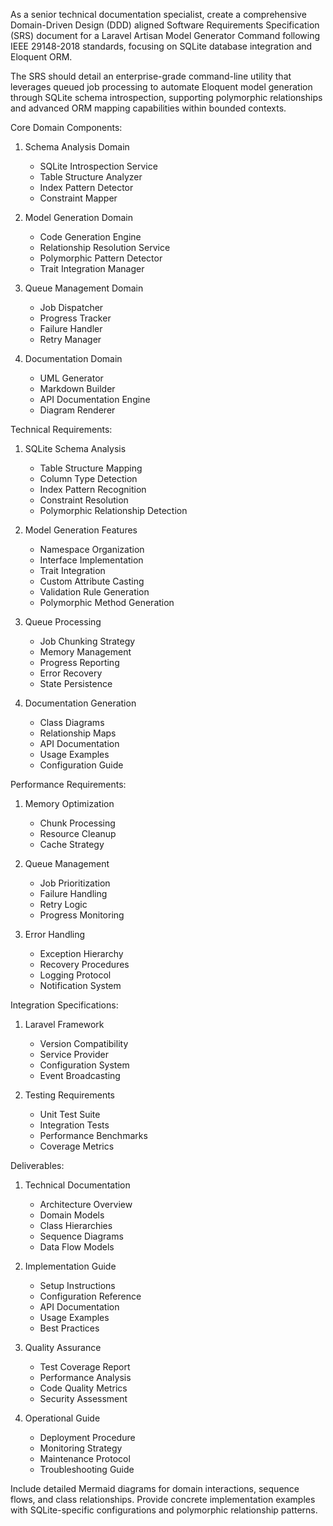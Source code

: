 As a senior technical documentation specialist, create a comprehensive Domain-Driven Design (DDD) aligned Software Requirements Specification (SRS) document for a Laravel Artisan Model Generator Command following IEEE 29148-2018 standards, focusing on SQLite database integration and Eloquent ORM.

The SRS should detail an enterprise-grade command-line utility that leverages queued job processing to automate Eloquent model generation through SQLite schema introspection, supporting polymorphic relationships and advanced ORM mapping capabilities within bounded contexts.

Core Domain Components:

1. Schema Analysis Domain
   - SQLite Introspection Service
   - Table Structure Analyzer
   - Index Pattern Detector
   - Constraint Mapper

2. Model Generation Domain
   - Code Generation Engine
   - Relationship Resolution Service
   - Polymorphic Pattern Detector
   - Trait Integration Manager

3. Queue Management Domain
   - Job Dispatcher
   - Progress Tracker
   - Failure Handler
   - Retry Manager

4. Documentation Domain
   - UML Generator
   - Markdown Builder
   - API Documentation Engine
   - Diagram Renderer

Technical Requirements:

1. SQLite Schema Analysis
   - Table Structure Mapping
   - Column Type Detection
   - Index Pattern Recognition
   - Constraint Resolution
   - Polymorphic Relationship Detection

2. Model Generation Features
   - Namespace Organization
   - Interface Implementation
   - Trait Integration
   - Custom Attribute Casting
   - Validation Rule Generation
   - Polymorphic Method Generation

3. Queue Processing
   - Job Chunking Strategy
   - Memory Management
   - Progress Reporting
   - Error Recovery
   - State Persistence

4. Documentation Generation
   - Class Diagrams
   - Relationship Maps
   - API Documentation
   - Usage Examples
   - Configuration Guide

Performance Requirements:

1. Memory Optimization
   - Chunk Processing
   - Resource Cleanup
   - Cache Strategy

2. Queue Management
   - Job Prioritization
   - Failure Handling
   - Retry Logic
   - Progress Monitoring

3. Error Handling
   - Exception Hierarchy
   - Recovery Procedures
   - Logging Protocol
   - Notification System

Integration Specifications:

1. Laravel Framework
   - Version Compatibility
   - Service Provider
   - Configuration System
   - Event Broadcasting

2. Testing Requirements
   - Unit Test Suite
   - Integration Tests
   - Performance Benchmarks
   - Coverage Metrics

Deliverables:

1. Technical Documentation
   - Architecture Overview
   - Domain Models
   - Class Hierarchies
   - Sequence Diagrams
   - Data Flow Models

2. Implementation Guide
   - Setup Instructions
   - Configuration Reference
   - API Documentation
   - Usage Examples
   - Best Practices

3. Quality Assurance
   - Test Coverage Report
   - Performance Analysis
   - Code Quality Metrics
   - Security Assessment

4. Operational Guide
   - Deployment Procedure
   - Monitoring Strategy
   - Maintenance Protocol
   - Troubleshooting Guide

Include detailed Mermaid diagrams for domain interactions, sequence flows, and class relationships. Provide concrete implementation examples with SQLite-specific configurations and polymorphic relationship patterns.
